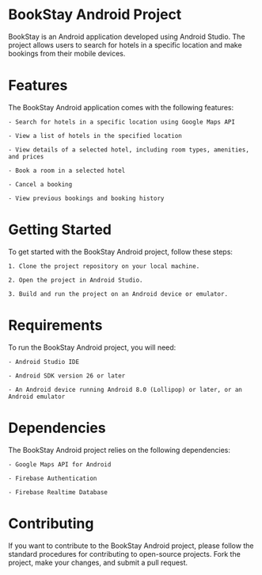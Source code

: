 # BookStay Android Project
  BookStay is an Android application developed using Android Studio. The project allows users to search for hotels in a specific location and make bookings from their mobile devices.

# Features
  The BookStay Android application comes with the following features:
  
    - Search for hotels in a specific location using Google Maps API
    
    - View a list of hotels in the specified location
    
    - View details of a selected hotel, including room types, amenities, and prices
    
    - Book a room in a selected hotel
    
    - Cancel a booking
    
    - View previous bookings and booking history
    
# Getting Started
  To get started with the BookStay Android project, follow these steps:
  
    1. Clone the project repository on your local machine.
    
    2. Open the project in Android Studio.
    
    3. Build and run the project on an Android device or emulator.
    
# Requirements
  To run the BookStay Android project, you will need:
  
    - Android Studio IDE
    
    - Android SDK version 26 or later
    
    - An Android device running Android 8.0 (Lollipop) or later, or an Android emulator
    
# Dependencies
  The BookStay Android project relies on the following dependencies:
  
    - Google Maps API for Android
    
    - Firebase Authentication
    
    - Firebase Realtime Database
    
# Contributing
  If you want to contribute to the BookStay Android project, please follow the standard procedures for contributing to open-source projects. Fork the project, make your changes, and submit a pull request.
